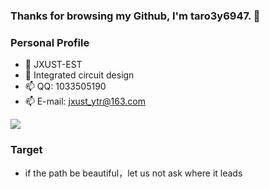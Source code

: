 ### Thanks for browsing my Github, I'm taro3y6947. 👋
### Personal Profile                               
- 🔭 JXUST-EST            
- 🌱 Integrated circuit design
- 📫 QQ: 1033505190
- 📫 E-mail: jxust_ytr@163.com      

 ![](https://github-readme-stats.vercel.app/api?username=taro3y6947&show_icons=true&theme=tokyonight)
### Target
- if the path be beautiful，let us not ask where it leads 
